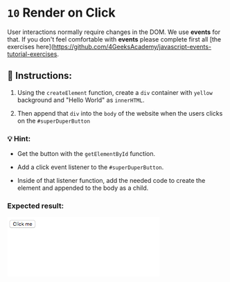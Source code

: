 # `10` Render on Click

User interactions normally require changes in the DOM. We use **events** for that. 
If you don't feel comfortable with **events** please complete first all [the exercises here](https://github.com/4GeeksAcademy/javascript-events-tutorial-exercises.

## 📝 Instructions:

1. Using the `createElement` function, create a `div` container with `yellow` background and "Hello World" as `innerHTML`.

2. Then append that `div` into the `body` of the website when 
the users clicks on the `#superDuperButton`

### 💡 Hint:

- Get the button with the `getElementById` function.

- Add a click event listener to the `#superDuperButton`.

- Inside of that listener function, add the needed code to create the element and appended to the body as a child.

### Expected result:

![](../../.learn/assets/10-1.gif)
